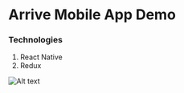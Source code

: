 # Arrive Mobile App Demo

### Technologies

1. React Native
2. Redux

![Alt text](https://media.giphy.com/media/muPOypKNdCWG5Cjuuu/giphy.gif)
